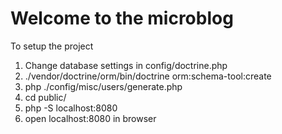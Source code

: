 # Welcome to the microblog
To setup the project
1. Change database settings in config/doctrine.php
2. ./vendor/doctrine/orm/bin/doctrine orm:schema-tool:create
3. php ./config/misc/users/generate.php
4. cd public/
5. php -S localhost:8080
6. open localhost:8080 in browser